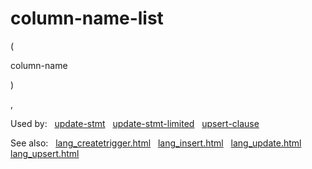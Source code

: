 # column\-name\-list








(





column\-name



)




,





  


Used by:   [update\-stmt](./update-stmt.html)   [update\-stmt\-limited](./update-stmt-limited.html)   [upsert\-clause](./upsert-clause.html)  

See also:   [lang\_createtrigger.html](../lang_createtrigger.html)   [lang\_insert.html](../lang_insert.html)   [lang\_update.html](../lang_update.html)   [lang\_upsert.html](../lang_upsert.html)

